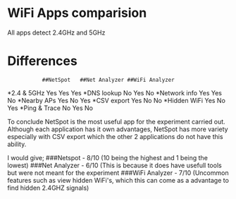# WiFi Apps comparision

All apps detect 2.4GHz and 5GHz

# Differences

               ##NetSpot   ##Net Analyzer ##WiFi Analyzer
*2.4 & 5GHz      Yes         Yes            Yes
*DNS lookup      No          Yes            No
*Network info    Yes         Yes            No
*Nearby APs      Yes         No             Yes
*CSV export      Yes         No             No
*Hidden WiFi     Yes         No             Yes
*Ping & Trace    No          Yes            No

To conclude NetSpot is the most useful app for the experiment carried out. Although each application has it own advantages, NetSpot has more variety especially with CSV export which the other 2 applications do not have this ability.

I would give; 
###Netspot - 8/10 (10 being the highest and 1 being the lowest)
###Net Analyzer - 6/10 (This is because it does have usefull tools but were not meant for the experiment
###WiFi Analyzer - 7/10 (Uncommon features such as view hidden WiFi's, which this can come as a advantage to find hidden 2.4GHZ signals)





